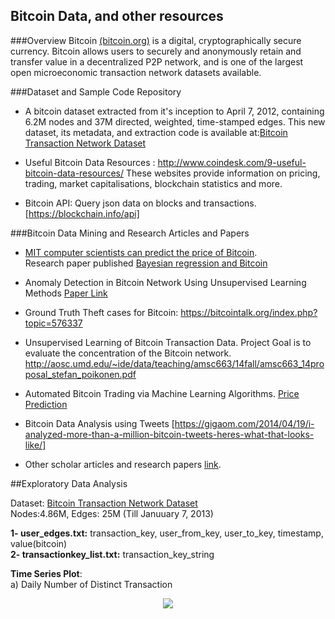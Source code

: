 ## Bitcoin Data, and other resources

###Overview
Bitcoin [(bitcoin.org)](https://bitcoin.org/en/) is a digital, cryptographically secure currency. Bitcoin allows users to securely and anonymously retain and transfer value in a decentralized P2P network, and is one of the largest open microeconomic transaction network datasets available. 


###Dataset and Sample Code Repository
- A bitcoin dataset extracted from it's inception to April 7, 2012, containing 6.2M nodes and 37M directed, weighted, time-stamped edges. This new dataset, its metadata, and extraction code is available at:[Bitcoin Transaction Network Dataset](http://compbio.cs.uic.edu/data/bitcoin/)

- Useful Bitcoin Data Resources : http://www.coindesk.com/9-useful-bitcoin-data-resources/
These websites provide information on pricing, trading, market capitalisations, blockchain statistics and more. 

- Bitcoin API: Query json data on blocks and transactions. [https://blockchain.info/api]  

###Bitcoin Data Mining and Research Articles and Papers
- [MIT computer scientists can predict the price of Bitcoin](http://news.mit.edu/2014/mit-computer-scientists-can-predict-price-bitcoin).  
 Research paper published [Bayesian regression and Bitcoin](http://arxiv.org/pdf/1410.1231v1.pdf)

- Anomaly Detection in Bitcoin Network Using Unsupervised Learning Methods [Paper Link](http://cs229.stanford.edu/proj2014/Phillip%20Pham,Steven%20Li,%20Anomaly%20Detection%20in%20Bitcoin%20Network%20Using%20Unsupervised%20Learning%20Methods.pdf)
- Ground Truth Theft cases for Bitcoin: https://bitcointalk.org/index.php?topic=576337  


- Unsupervised Learning of Bitcoin Transaction Data. Project Goal is to evaluate the concentration of the Bitcoin network. http://aosc.umd.edu/~ide/data/teaching/amsc663/14fall/amsc663_14proposal_stefan_poikonen.pdf

- Automated Bitcoin Trading via Machine Learning Algorithms. [Price Prediction](http://cs229.stanford.edu/proj2014/Isaac%20Madan,%20Shaurya%20Saluja,%20Aojia%20Zhao,Automated%20Bitcoin%20Trading%20via%20Machine%20Learning%20Algorithms.pdf)  

- Bitcoin Data Analysis using Tweets [https://gigaom.com/2014/04/19/i-analyzed-more-than-a-million-bitcoin-tweets-heres-what-that-looks-like/]  

- Other scholar articles and research papers [link](https://scholar.google.com/scholar?q=bitcoin+data+analysis&hl=en&as_sdt=0&as_vis=1&oi=scholart&sa=X&ved=0CBsQgQMwAGoVChMI_aK9oKKiyAIVSZENCh22CQ8S).


##Exploratory Data Analysis

Dataset: [Bitcoin Transaction Network Dataset](http://compbio.cs.uic.edu/data/bitcoin/)  
Nodes:4.86M, Edges: 25M    (Till Januuary 7, 2013)

**1- user_edges.txt:** transaction_key, user_from_key, user_to_key, timestamp, value(bitcoin)  
**2- transactionkey_list.txt:** transaction_key_string  
   
**Time Series Plot**:    
a) Daily Number of Distinct Transaction  
<p align="center">
<img src="https://github.com/abhiabhi15/datamining/blob/master/independent-study/plots/bitcoin/time-series.png" />
</p>







